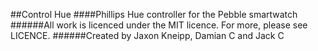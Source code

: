 ##Control Hue
####Phillips Hue controller for the Pebble smartwatch
######All work is licenced under the MIT licence. For more, please see LICENCE.
######Created by Jaxon Kneipp, Damian C and Jack C

